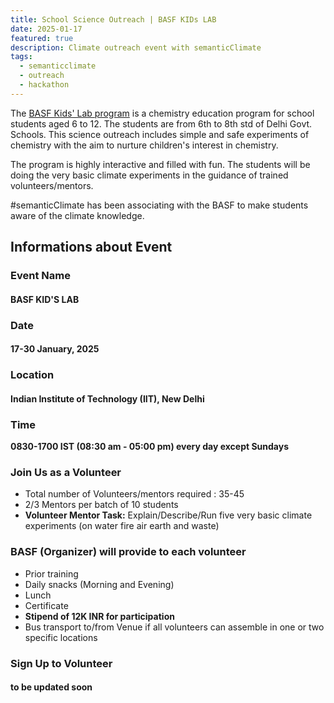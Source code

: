 ```yaml
---
title: School Science Outreach | BASF KIDs LAB
date: 2025-01-17
featured: true
description: Climate outreach event with semanticClimate 
tags:
  - semanticclimate
  - outreach
  - hackathon
---
```


The [BASF Kids' Lab program](https://www.basf.com/in/en/who-we-are/sustainability/kids-lab) is a chemistry education program for school students aged 6 to 12. The students are from 6th to 8th std of Delhi Govt. Schools.
This science outreach includes simple and safe experiments of chemistry with the aim to nurture children's interest in chemistry. 

The program is highly interactive and filled with fun. The students will be doing the very basic climate experiments in the guidance of trained volunteers/mentors.

#semanticClimate has been associating with the BASF to make students aware of the climate knowledge. 

## Informations about Event

### Event Name

#### BASF KID'S LAB

### Date

#### 17-30 January, 2025

### Location

#### Indian Institute of Technology (IIT), New Delhi

### Time

**0830-1700 IST (08:30 am - 05:00 pm) every day except Sundays** 

### Join Us as a Volunteer

- Total number of Volunteers/mentors required : 35-45
- 2/3 Mentors per batch of 10 students
- **Volunteer Mentor Task:** Explain/Describe/Run five very basic climate experiments (on water fire air earth and waste) 

### BASF (Organizer) will provide to each volunteer

- Prior training
- Daily snacks (Morning and Evening)
- Lunch
- Certificate 
- **Stipend of 12K INR for participation**
- Bus transport to/from Venue if all volunteers can assemble in one or two specific locations

### Sign Up to Volunteer

#### to be updated soon






